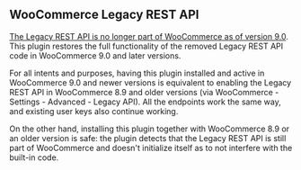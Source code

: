 ## WooCommerce Legacy REST API

[The Legacy REST API is no longer part of WooCommerce as of version 9.0](https://developer.woocommerce.com/2023/10/03/the-legacy-rest-api-will-move-to-a-dedicated-extension-in-woocommerce-9-0/). This plugin restores the full functionality of the removed Legacy REST API code in WooCommerce 9.0 and later versions.

For all intents and purposes, having this plugin installed and active in WooCommerce 9.0 and newer versions is equivalent to enabling the Legacy REST API in WooCommerce 8.9 and older versions (via WooCommerce - Settings - Advanced - Legacy API). All the endpoints work the same way, and existing user keys also continue working.

On the other hand, installing this plugin together with WooCommerce 8.9 or an older version is safe: the plugin detects that the Legacy REST API is still part of WooCommerce and doesn't initialize itself as to not interfere with the built-in code.
